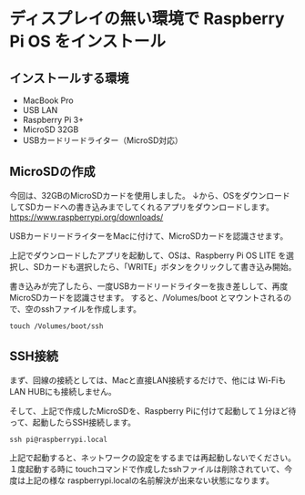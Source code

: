# ディスプレイの無い環境で Raspberry Pi OS をインストール

## インストールする環境

* MacBook Pro
* USB LAN
* Raspberry Pi 3+
* MicroSD 32GB
* USBカードリードライター（MicroSD対応）

## MicroSDの作成

今回は、32GBのMicroSDカードを使用しました。
↓から、OSをダウンロードしてSDカードへの書き込みまでしてくれるアプリをダウンロードします。
https://www.raspberrypi.org/downloads/

USBカードリードライターをMacに付けて、MicroSDカードを認識させます。

上記でダウンロードしたアプリを起動して、OSは、Raspberry Pi OS LITE を選択し、SDカードも選択したら、「WRITE」ボタンをクリックして書き込み開始。

書き込みが完了したら、一度USBカードリードライターを抜き差しして、再度 MicroSDカードを認識させます。
すると、/Volumes/boot とマウントされるので、空のsshファイルを作成します。

```
touch /Volumes/boot/ssh
```

## SSH接続

まず、回線の接続としては、Macと直接LAN接続するだけで、他には Wi-FiもLAN HUBにも接続しません。

そして、上記で作成したMicroSDを、Raspberry Piに付けて起動して１分ほど待って、起動したらSSH接続します。

```
ssh pi@raspberrypi.local
```

上記で起動すると、ネットワークの設定をするまでは再起動しないでください。
１度起動する時に touchコマンドで作成したsshファイルは削除されていて、今度は上記の様な raspberrypi.localの名前解決が出来ない状態になります。
